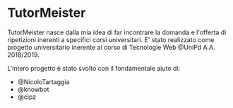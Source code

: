 # TutorMeister

TutorMeister nasce dalla mia idea di far incontrare la domanda e l'offerta di ripetizioni inerenti a specifici corsi universitari. 
E' stato realizzato come progetto universitario inerente al corso di Tecnologie Web @UniPd A.A. 2018/2019.

L'intero progetto è stato svolto con il fondamentale aiuto di:
* @NicoloTartaggia 
* @knowbot
* @cipz
